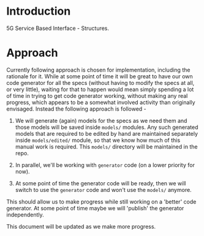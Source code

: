 # Introduction

5G Service Based Interface - Structures.


# Approach

Currently following approach is chosen for implementation, including the rationale for it. While at some point of time it will be great to have our own code generator for all the specs (without having to modify the specs at all, or very little), waiting for that to happen would mean simply spending a lot of time in trying to get code generator working, without making any real progress, which appears to be a somewhat involved activity than originally envisaged. Instead the following approach is followed -

1. We will generate (again) models for the specs as we need them and those models will be saved inside `models/` modules. Any such generated models that are required to be edited by hand are maintained separately inside `models/edited/` module, so that we know how much of this manual work is required. This `models/` directory will be maintained in the repo.

2. In parallel, we'll be working with `generator` code (on a lower priority for now).

3. At some point of time the generator code will be ready, then we will switch to use the `generator` code  and won't use the `models/` anymore.

This should allow us to make progress while still working on a 'better' code generator. At some point of time maybe we will 'publish' the generator independently.

This document will be updated as we make more progress.

